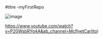 #titre -myFirstRepo

![image](https://user-images.githubusercontent.com/112190974/188629197-a57b5712-a2fc-4784-aa68-6e8665c625ea.png)






https://www.youtube.com/watch?v=P20WsbRYg4A&ab_channel=McflyetCarlito)







